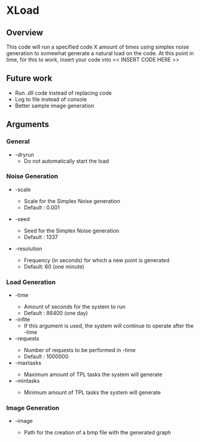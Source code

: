 # XLoad

## Overview

This code will run a specified code X amount of times using simplex noise generation to somewhat generate a natural load on the code. 
At this point in time, for this to work, insert your code into << INSERT CODE HERE >>
     
## Future work
- Run .dll code instead of replacing code
- Log to file instead of console
- Better sample image generation
  
## Arguments
### General
   - -dryrun
     - Do not automatically start the load
### Noise Generation
   - -scale <float>
     - Scale for the Simplex Noise generation
     - Default : 0.001
   
   - -seed <int> 
     - Seed for the Simplex Noise generation
     - Default : 1337
   
   - -resolution <int>
     - Frequency (in seconds) for which a new point is generated 
     - Default: 60 (one minute)       
	
### Load Generation
   - -time <int>
     - Amount of seconds for the system to run
     - Default : 86400 (one day)
   - -infite
     - If this argument is used, the system will continue to operate after the -time
   - -requests <int>
     - Number of requests to be performed in -time
     - Default : 1000000
   - -maxtasks <int>
     - Maximum amount of TPL tasks the system will generate
   - -mintasks <int>
     - Minimum amount of TPL tasks the system will generate
### Image Generation
   - -image <file path>
     - Path for the creation of a bmp file with the generated graph
